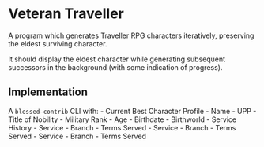 # Veteran Traveller

A program which generates Traveller RPG characters iteratively, preserving the eldest surviving character.

It should display the eldest character while generating subsequent successors in the background (with some indication of progress).

## Implementation

A `blessed-contrib` CLI with:
    - Current Best Character Profile
      - Name
      - UPP
      - Title of Nobility
      - Military Rank
      - Age
      - Birthdate
      - Birthworld
      - Service History
        - Service
          - Branch
          - Terms Served
        - Service
          - Branch
          - Terms Served
        - Service
          - Branch
          - Terms Served